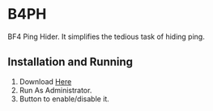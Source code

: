 # B4PH

BF4 Ping Hider.
It simplifies the tedious task of hiding ping.

## Installation and Running

1. Download [Here](LINK)
2. Run As Administrator.
3. Button to enable/disable it.
